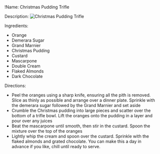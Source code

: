 !Name: Christmas Pudding Trifle

Description:
![Christmas Pudding Trifle](https://www.themealdb.com/images/media/meals/r33cud1576791081.jpg "Christmas Pudding Trifle")

Ingredients:
- Orange
- Demerara Sugar
- Grand Marnier
- Christmas Pudding
- Custard
- Mascarpone
- Double Cream
- Flaked Almonds
- Dark Chocolate

Directions:
- Peel the oranges using a sharp knife, ensuring all the pith is removed. Slice as thinly as possible and arrange over a dinner plate. Sprinkle with the demerara sugar followed by the Grand Marnier and set aside
- Crumble the Christmas pudding into large pieces and scatter over the bottom of a trifle bowl. Lift the oranges onto the pudding in a layer and pour over any juices
- Beat the mascarpone until smooth, then stir in the custard. Spoon the mixture over the top of the oranges
- Lightly whip the cream and spoon over the custard. Sprinkle with the flaked almonds and grated chocolate. You can make this a day in advance if you like, chill until ready to serve.
